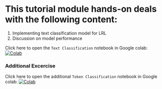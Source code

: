 # This tutorial module hands-on deals with the following content:
1. Implementing text classification model for LRL
2. Discussion on model performance

Click here to open the `Text Classification` notebook in Google colab: [![Colab](https://colab.research.google.com/assets/colab-badge.svg)](https://github.com/surrey-nlp/COLING-Tutorial-LowResScene-2025/blob/main/Module_4/Text_Classification_for_LRL.ipynb)<br/>

### Additional Excercise
Click here to open the additional `Token Classification` notebook in Google colab: [![Colab](https://colab.research.google.com/assets/colab-badge.svg)](https://github.com/surrey-nlp/COLING-Tutorial-LowResScene-2025/blob/main/Module_4/Token_Classification.ipynb)<br/>
